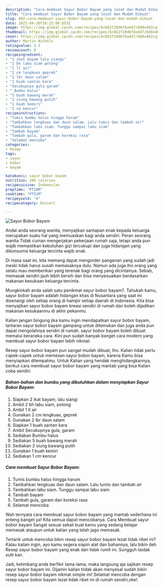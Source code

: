 ```yaml
---
description: "Cara membuat Sayur Bobor Bayam yang lezat dan Mudah Dibuat"
title: "Cara membuat Sayur Bobor Bayam yang lezat dan Mudah Dibuat"
slug: 802-cara-membuat-sayur-bobor-bayam-yang-lezat-dan-mudah-dibuat
date: 2021-04-26T10:15:00.653Z
image: https://img-global.cpcdn.com/recipes/bc662f20d6f8a4d7/680x482cq70/sayur-bobor-bayam-foto-resep-utama.jpg
thumbnail: https://img-global.cpcdn.com/recipes/bc662f20d6f8a4d7/680x482cq70/sayur-bobor-bayam-foto-resep-utama.jpg
cover: https://img-global.cpcdn.com/recipes/bc662f20d6f8a4d7/680x482cq70/sayur-bobor-bayam-foto-resep-utama.jpg
author: Martin Nichols
ratingvalue: 3.3
reviewcount: 9
recipeingredient:
- "2 ikat bayam lalu siangi"
- "2 bh labu siam potong"
- "1 lt air"
- "2 cm lengkuas geprek"
- "2 lbr daun salam"
- "1 buah santan kara"
- "Secukupnya gula garam"
- " Bumbu halus"
- "5 buah bawang merah"
- "2 siung bawang putih"
- "1 buah kemiri"
- "1 cm kencur"
recipeinstructions:
- "Tumis bumbu halus hingga harum"
- "Tambahkan lengkuas dan daun salam. Lalu tumis dan tambah air"
- "Tambahkan labu siam. Tunggu sampai labu siam"
- "Tambah bayam"
- "Tambah gula, garam dan koreksi rasa"
- "Selamat mencoba"
categories:
- Resep
tags:
- sayur
- bobor
- bayam

katakunci: sayur bobor bayam 
nutrition: 209 calories
recipecuisine: Indonesian
preptime: "PT10M"
cooktime: "PT51M"
recipeyield: "4"
recipecategory: Dessert

---
```



![Sayur Bobor Bayam](https://img-global.cpcdn.com/recipes/bc662f20d6f8a4d7/680x482cq70/sayur-bobor-bayam-foto-resep-utama.jpg)

Andai anda seorang wanita, menyajikan santapan enak kepada keluarga merupakan suatu hal yang memuaskan bagi anda sendiri. Peran seorang  wanita Tidak cuman mengerjakan pekerjaan rumah saja, tetapi anda pun wajib memastikan kebutuhan gizi tercukupi dan juga hidangan yang dikonsumsi keluarga tercinta wajib enak.

Di masa  saat ini, kita memang dapat mengorder panganan yang sudah jadi meski tidak harus susah memasaknya dulu. Namun ada juga lho orang yang selalu mau memberikan yang terenak bagi orang yang dicintainya. Sebab, memasak sendiri jauh lebih bersih dan bisa menyesuaikan berdasarkan makanan kesukaan keluarga tercinta. 



Mungkinkah anda salah satu penikmat sayur bobor bayam?. Tahukah kamu, sayur bobor bayam adalah hidangan khas di Nusantara yang saat ini disenangi oleh setiap orang di hampir setiap daerah di Indonesia. Kita bisa menyajikan sayur bobor bayam kreasi sendiri di rumah dan boleh dijadikan makanan kesukaanmu di akhir pekanmu.

Kalian jangan bingung jika kamu ingin mendapatkan sayur bobor bayam, lantaran sayur bobor bayam gampang untuk ditemukan dan juga anda pun dapat mengolahnya sendiri di rumah. sayur bobor bayam boleh dibuat memalui beraneka cara. Kini pun sudah banyak banget cara modern yang membuat sayur bobor bayam lebih nikmat.

Resep sayur bobor bayam pun sangat mudah dibuat, lho. Kalian tidak perlu capek-capek untuk memesan sayur bobor bayam, karena Kamu bisa menyiapkan ditempatmu. Untuk Kalian yang hendak menghidangkannya, berikut cara membuat sayur bobor bayam yang mantab yang bisa Kalian coba sendiri.

<!--inarticleads1-->

##### Bahan-bahan dan bumbu yang dibutuhkan dalam menyiapkan Sayur Bobor Bayam:

1. Siapkan 2 ikat bayam, lalu siangi
1. Ambil 2 bh labu siam, potong
1. Ambil 1 lt air
1. Gunakan 2 cm lengkuas, geprek
1. Gunakan 2 lbr daun salam
1. Siapkan 1 buah santan kara
1. Ambil Secukupnya gula, garam
1. Sediakan  Bumbu halus
1. Sediakan 5 buah bawang merah
1. Sediakan 2 siung bawang putih
1. Gunakan 1 buah kemiri
1. Sediakan 1 cm kencur




<!--inarticleads2-->

##### Cara membuat Sayur Bobor Bayam:

1. Tumis bumbu halus hingga harum
1. Tambahkan lengkuas dan daun salam. Lalu tumis dan tambah air
1. Tambahkan labu siam. Tunggu sampai labu siam
1. Tambah bayam
1. Tambah gula, garam dan koreksi rasa
1. Selamat mencoba




Wah ternyata cara membuat sayur bobor bayam yang mantab sederhana ini enteng banget ya! Kita semua dapat mencobanya. Cara Membuat sayur bobor bayam Sangat sesuai sekali buat kamu yang sedang belajar memasak ataupun untuk kalian yang telah jago memasak.

Tertarik untuk mencoba bikin resep sayur bobor bayam lezat tidak ribet ini? Kalau kalian ingin, ayo kamu segera siapin alat dan bahannya, lalu bikin deh Resep sayur bobor bayam yang enak dan tidak rumit ini. Sungguh taidak sulit kan. 

Jadi, ketimbang anda berfikir lama-lama, maka langsung aja sajikan resep sayur bobor bayam ini. Dijamin kalian tiidak akan menyesal sudah bikin resep sayur bobor bayam nikmat simple ini! Selamat mencoba dengan resep sayur bobor bayam lezat tidak ribet ini di rumah sendiri,oke!.

